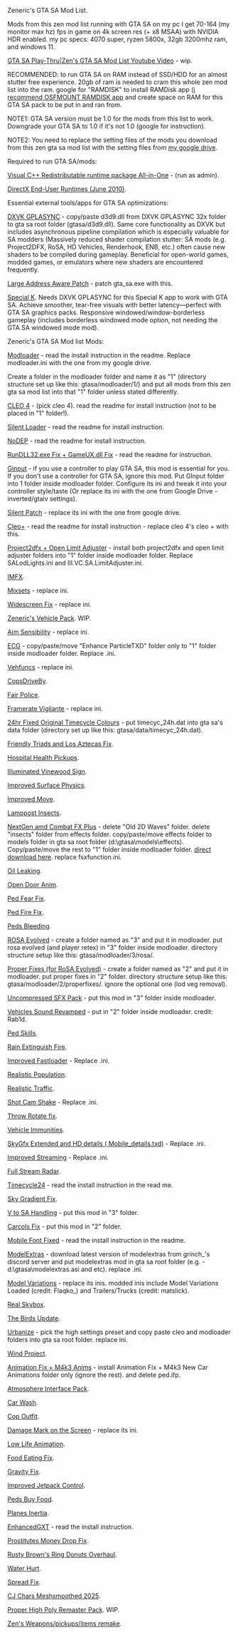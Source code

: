 Zeneric's GTA SA Mod List.

Mods from this zen mod list running with GTA SA on my pc I get 70-164 (my monitor max hz) fps in game on 4k screen res (+ x8 MSAA) with NVIDIA HDR enabled. my pc specs: 4070 super, ryzen 5800x, 32gb 3200mhz ram, and windows 11.

[GTA SA Play-Thru|Zen's GTA SA Mod List Youtube Video](www.google.ca) - wip.

RECOMMENDED: to run GTA SA on RAM instead of SSD/HDD for an almost stutter free experience. 20gb of ram is needed to cram this whole zen mod list into the ram. google for "RAMDISK" to install RAMDisk app ([i recommend OSFMOUNT RAMDISK app]([https://www.softperfect.com/products/ramdisk/](https://www.osforensics.com/tools/mount-disk-images.html)) and create space on RAM for this GTA SA pack to be put in and ran from.

NOTE1: GTA SA version must be 1.0 for the mods from this list to work. Downgrade your GTA SA to 1.0 if it's not 1.0 (google for instruction).

NOTE2: You need to replace the setting files of the mods you download from this zen gta sa mod list with the setting files from [my google drive](https://drive.google.com/drive/folders/1L9l0SNIwJLDdt476Wpzy8daAyfuNg5i9?usp=sharing).

Required to run GTA SA/mods:

[Visual C++ Redistributable runtime package All-in-One](https://www.techpowerup.com/download/visual-c-redistributable-runtime-package-all-in-one/) - (run as admin).

[DirectX End-User Runtimes (June 2010)](https://www.microsoft.com/en-ca/download/details.aspx?id=8109).

Essential external tools/apps for GTA SA optimizations:

[DXVK GPLASYNC]([https://github.com/doitsujin/dxvk/releases/](https://gitlab.com/Ph42oN/dxvk-gplasync)) - copy/paste d3d9.dll from DXVK GPLASYNC 32x folder to gta sa root folder (gtasa/d3d9.dll). Same core functionality as DXVK but includes asynchronous pipeline compilation which is especially valuable for SA modders (Massively reduced shader compilation stutter: SA mods (e.g. Project2DFX, RoSA, HD Vehicles, Renderhook, ENB, etc.) often cause new shaders to be compiled during gameplay. Beneficial for open-world games, modded games, or emulators where new shaders are encountered frequently.

[Large Address Aware Patch](https://www.techpowerup.com/forums/threads/large-address-aware.112556/) - patch gta_sa.exe with this.

[Special K](https://www.special-k.info/). Needs DXVK GPLASYNC for this Special K app to work with GTA SA. Achieve smoother, tear-free visuals with better latency—perfect with GTA SA graphics packs. Responsive windowed/window-borderless gameplay (includes borderless windowed mode option, not needing the GTA SA windowed mode mod).

 Zeneric's GTA SA Mod list Mods:

[Modloader](https://www.mixmods.com.br/2018/01/modloader/) - read the install instruction in the readme. Replace modloader.ini with the one from my google drive.

Create a folder in the modloader folder and name it as "1" (directory structure set up like this: gtasa/modloader/1/) and put all mods from this zen gta sa mod list into that "1" folder unless stated differently.

[CLEO 4](https://www.mixmods.com.br/2020/10/biblioteca-cleo-4-4/) - (pick cleo 4). read the readme for install instruction (not to be placed in "1" folder!).

[Silent Loader](https://www.gtagarage.com/mods/show.php?id=21709) - read the readme for install instruction.

[NoDEP](https://www.mixmods.com.br/2015/03/nodep-desativar-dep/) - read the readme for install instruction.

[RunDLL32.exe Fix + GameUX.dll Fix](https://www.mixmods.com.br/2020/10/rundll32-exe-fix-gameux-dll-fix-corrigir-jogo-nao-abrindo/) - read the readme for instruction.

[Ginput](https://www.mixmods.com.br/2021/01/iii-vc-sa-ginput-melhor-suporte-para-controles/) - if you use a controller to play GTA SA, this mod is essential for you. If you don't use a controller for GTA SA, ignore this mod. Put GInput folder into 1 folder inside modloader folder. Configure its ini and tweak it into your controller style/taste (Or replace its ini with the one from Google Drive - inverted/gtaiv settings).

[Silent Patch](https://github.com/CookiePLMonster/SilentPatch/releases) - replace its ini with the one from google drive.

<a href="https://github.com/JuniorDjjr/CLEOPlus/releases">Cleo+</a> - read the readme for install instruction - replace cleo 4's cleo + with this.

[Project2dfx + Open Limit Adjuster](https://www.mixmods.com.br/2020/02/sa-project2dfx/) - install both project2dfx and open limit adjuster folders into "1" folder inside modloader folder. Replace SALodLights.ini and III.VC.SA.LimitAdjuster.ini.

[IMFX](https://www.mixmods.com.br/2018/09/imfx-improved-fx/).

[Mixsets](https://www.mixmods.com.br/2022/03/sa-mixsets/) - replace ini.

[Widescreen Fix](https://www.mixmods.com.br/2021/05/widescreen-fix-para-gta-sa-corrigir-widescreen/) - replace ini.

[Zeneric's Vehicle Pack](WIP). WIP.

<a href="https://www.mixmods.com.br/2020/09/aim-sensibility-v2-0-sensibilidade-de-mira-configuravel/">Aim Sensibility</a> - replace ini.

[ECG](https://www.mixmods.com.br/2019/10/ecg-enhanced-classic-graphics/) - copy/paste/move "Enhance ParticleTXD" folder only to "1" folder inside modloader folder. Replace .ini.

<a href="https://www.mixmods.com.br/2023/01/sa-vehfuncs/">Vehfuncs</a> - replace ini.

<a href="https://www.mixmods.com.br/2018/07/copsdriveby-policiais-atirando-do-carro/">CopsDriveBy</a>.

<a href="https://www.mixmods.com.br/2020/10/fair-police-v2-0-2-policiais-atacam-pedestres/">Fair Police</a>.

[Framerate Vigilante](https://www.mixmods.com.br/2022/08/iii-vc-sa-framerate-vigilante/) - replace ini.

[24hr Fixed Original Timecycle Colours](https://www.mixmods.com.br/2018/12/24h-fixed-original-timecycle-colours-1-1/) - put timecyc_24h.dat into gta sa's data folder (directory set up like this: gtasa/data/timecyc_24h.dat).

[Friendly Triads and Los Aztecas Fix](https://www.mixmods.com.br/2021/07/friendly-triads-and-los-aztecas-fix-aliados/).

[Hospital Health Pickups](https://www.mixmods.com.br/2021/10/hospital-health-pickups-pickup-de-saude-nos-hospitais/).

[Illuminated Vinewood Sign](https://www.mixmods.com.br/2021/10/illuminated-vinewood-sign-placa-de-vinewood-iluminada/).

[Improved Surface Physics](https://www.mixmods.com.br/2021/11/improved-surface-physics-superficies-com-fisica-melhorada/).

[Improved Move](https://www.mixmods.com.br/2021/08/improvedmove/).

[Lamppost Insects](https://www.mixmods.com.br/2015/09/lamppost-insects-insetos-nas-luzes-dos-postes/).

[NextGen amd Combat FX Plus](https://forum.mixmods.com.br/f22-graficos-interface/t8337-sa-nextgen-remaster-effects-combat-fx) - delete "Old 2D Waves" folder. delete "insects" folder from effects folder. copy/paste/move effects folder to models folder in gta sa root folder (d:\gtasa\models\effects\). Copy/paste/move the rest to "1" folder inside modloader folder. [direct download here](https://drive.google.com/file/d/11fbal_nqnpDf6wusamD3sEqhKhLE5bhy/view). replace fsxfunction.ini.

[Oil Leaking](https://www.mixmods.com.br/2020/10/oil-leaking-pingar-oleo-do-carro/).

[Open Door Anim](https://www.mixmods.com.br/2021/04/open-door-anim-v1-2-1-animacao-abrindo-porta/).

[Ped Fear Fix](https://www.mixmods.com.br/2020/10/ped-fear-fix-v2-0-2-peds-se-assustam-com-armas-e-mais/).

[Ped Fire Fix](https://www.mixmods.com.br/2018/10/ped-fire-fix-v1-1-corrigir-pedestres-pegando-fogo/).

[Peds Bleeding](https://www.mixmods.com.br/2020/03/peds-bleeding-sangrar-com-saude-baixa/).

[ROSA Evolved](https://www.patreon.com/c/jessica_natalia/posts) - create a folder named as "3" and put it in modloader. put rosa evolved (and player retex) in "3" folder inside modloader. directory structure setup like this: gtasa/modloader/3/rosa/. 

[Proper Fixes (for RoSA Evolved)](https://www.mixmods.com.br/2024/10/sa-proper-fixes/) - create a folder named as "2" and put it in modloader. put proper fixes in "2" folder. directory structure setup like this: gtasa/modloader/2/properfixes/. ignore the optional one (lod veg removal).

[Uncompressed SFX Pack](https://www.mixmods.com.br/2020/07/uncompressed-sfx-pack-sons-originais-em-hd/) - put this mod in "3" folder inside modloader.

[Vehicles Sound Revamped](https://sharemods.com/idg9mf0cst5v/SAVSR_PC_Update_2.rar.html) - put in "2" folder inside modloader. credit: Rab1d.

[Ped Skills](https://www.mixmods.com.br/2022/08/pedskills/).

[Rain Extinguish Fire](https://www.mixmods.com.br/2021/10/rain-extinguish-fire-chuva-apaga-o-fogo/).

[Improved Fastloader](https://www.mixmods.com.br/2014/02/improved-fastloader-by-link-2012/) - Replace .ini.

[Realistic Population](https://www.mixmods.com.br/2021/11/sa-sade-realistic-population-more-peds-popcycle-dat/).

[Realistic Traffic](https://www.gtainside.com/en///sanandreas/mods/95846-realistic-traffic-mod-v-3-0-final).

[Shot Cam Shake](https://www.mixmods.com.br/2018/12/shot-cam-shake-tremer-tela-enquanto-atira/) - Replace .ini.

[Throw Rotate fix](https://www.mixmods.com.br/2022/08/throw-rotate-fix-molotov-granada-rodando-no-ar/).

[Vehicle Immunities](https://www.mixmods.com.br/2016/02/vehicle-immunities-corrigir-trailers-explodindo-e-mais/).

[SkyGfx Extended and HD details ( Mobile_details.txd)](https://www.mixmods.com.br/2024/03/sa-skygfx/) - Replace .ini.

[Improved Streaming](https://www.mixmods.com.br/2022/04/improved-streaming/) - Replace .ini.

[Full Stream Radar](https://www.mixmods.com.br/2015/01/full-stream-radar-fix-radar-sumindo/).

[Timecycle24](https://www.mixmods.com.br/2017/08/24h-timecycle-timecyc-dat-de-24-horas/) - read the install instruction in the read me.

[Sky Gradient Fix](https://www.mixmods.com.br/2020/01/skygrad-sky-gradient-fix-corrigir-linhas-no-ceu/).

[V to SA Handling](https://www.mixmods.com.br/2014/02/v-to-sa-handling/) - put this mod in "3" folder.

[Carcols Fix](https://www.mixmods.com.br/2021/11/sa-sade-carcols-fix-corrigir-cores-dos-carros/) - put this mod in "2" folder.

[Mobile Font Fixed](https://www.mixmods.com.br/2019/12/mobile-font-fixed-fonte-do-gta-sa-mobile-corrigida/) - read the install instruction in the readme.

[ModelExtras](https://discord.com/invite/AduJVdyqCD) - download latest version of modelextras from grinch_'s discord server and put modelextras mod in gta sa root folder (e.g. - d:\gtasa\modelextras.asi and etc). replace .ini.

[Model Variations](https://gtaforums.com/topic/977777-model-variations/) - replace its inis. modded inis include Model Variations Loaded (credit: Flaqko_) and Trailers/Trucks (credit: matslick).

[Real Skybox](https://www.mixmods.com.br/2021/06/sa-real-skybox/).

[The Birds Update](https://www.mixmods.com.br/2017/10/the-birds-update-passaros-realistas/).

[Urbanize](https://www.mixmods.com.br/2024/11/urbanize/) - pick the high settings preset and copy paste cleo and modloader folders into gta sa root folder. replace ini.

[Wind Project](https://www.mixmods.com.br/2022/10/wind-project/).

[Animation Fix + M4k3 Anims](https://www.mixmods.com.br/2022/02/animation-fix-v1-5-corrigir-bugs-de-animacoes/) - install Animation Fix + M4k3 New Car Animations folder only (ignore the rest). and delete ped.ifp.

[Atmosphere Interface Pack](https://www.mixmods.com.br/2021/01/atmosphere-interface-pack-interface-hd/).

[Car Wash](https://www.mixmods.com.br/2020/08/car-wash-v2-2-lava-rapido-funcional/).

[Cop Outfit](https://www.mixmods.com.br/2020/11/cop-outfit-v2-sem-estrela-ao-usar-roupa-da-policia/).

[Damage Mark on the Screen](https://www.gtainside.com/en/sanandreas/mods/196954-damage-mark-on-the-screen/) - replace its ini.

[Low Life Animation](https://www.mixmods.com.br/2019/07/low-life-animation-v1-2-2-animacao-de-saude-baixa/).

[Food Eating Fix](https://www.mixmods.com.br/2019/04/food-eating-fix-v1-2-comida-visivel-enquanto-come/).

[Gravity Fix](https://www.mixmods.com.br/2018/11/gravity-fix-correcao-de-gravidade/).

[Improved Jetpack Control](https://www.mixmods.com.br/2021/07/improved-jetpack-control-melhorar-controle-do-jetpack/).

[Peds Buy Food](https://www.mixmods.com.br/2020/07/peds-buy-food-pedestres-compram-comida/).

[Planes Inertia](https://www.mixmods.com.br/2020/07/gta-sa-planes-inertia-inercia-ao-pular-do-aviao/).

[EnhancedGXT](https://gtaforums.com/topic/986600-sa-enhancedgxt/) - read the install instruction.

[Prostitutes Money Drop Fix](https://www.mixmods.com.br/2022/04/prostitutes-money-drop-fix/).

[Rusty Brown's Ring Donuts Overhaul](https://www.mixmods.com.br/2020/02/rusty-browns-ring-donuts-overhaul-loja-de-donuts/).

[Water Hurt](https://www.mixmods.com.br/2020/03/water-hurt-receber-dano-ao-cair-na-agua/).

[Spread Fix](https://www.mixmods.com.br/2018/01/spread-fix-corrigir-espalhamento-dos-tiros/).

[CJ Chars Meshsmoothed 2025](https://drive.google.com/drive/u/1/folders/17aAK9IPRYWyotJgCHad8tq7wTEj7NowN).

[Proper High Poly Remaster Pack](WIP). WIP.

[Zen's Weapons/pickups/items remake](https://drive.google.com/drive/u/1/folders/1r8kNwIYzrMgFL-mkk5wckJIB_n4rziKb).
